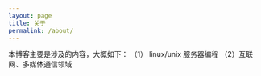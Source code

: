 ```yaml
---
layout: page
title: 关于
permalink: /about/
---
```


本博客主要是涉及的内容，大概如下：
（1） linux/unix 服务器编程
（2）互联网、多媒体通信领域
